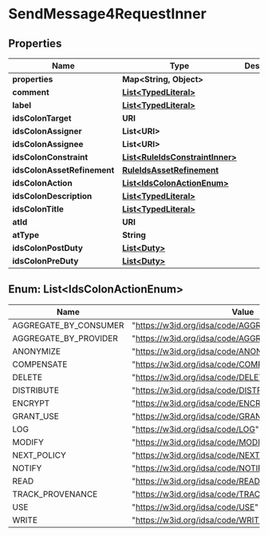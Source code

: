 

# SendMessage4RequestInner


## Properties

| Name | Type | Description | Notes |
|------------ | ------------- | ------------- | -------------|
|**properties** | **Map&lt;String, Object&gt;** |  |  [optional] |
|**comment** | [**List&lt;TypedLiteral&gt;**](TypedLiteral.md) |  |  [optional] |
|**label** | [**List&lt;TypedLiteral&gt;**](TypedLiteral.md) |  |  [optional] |
|**idsColonTarget** | **URI** |  |  [optional] |
|**idsColonAssigner** | **List&lt;URI&gt;** |  |  [optional] |
|**idsColonAssignee** | **List&lt;URI&gt;** |  |  [optional] |
|**idsColonConstraint** | [**List&lt;RuleIdsConstraintInner&gt;**](RuleIdsConstraintInner.md) |  |  [optional] |
|**idsColonAssetRefinement** | [**RuleIdsAssetRefinement**](RuleIdsAssetRefinement.md) |  |  [optional] |
|**idsColonAction** | [**List&lt;IdsColonActionEnum&gt;**](#List&lt;IdsColonActionEnum&gt;) |  |  |
|**idsColonDescription** | [**List&lt;TypedLiteral&gt;**](TypedLiteral.md) |  |  [optional] |
|**idsColonTitle** | [**List&lt;TypedLiteral&gt;**](TypedLiteral.md) |  |  [optional] |
|**atId** | **URI** |  |  |
|**atType** | **String** |  |  |
|**idsColonPostDuty** | [**List&lt;Duty&gt;**](Duty.md) |  |  [optional] |
|**idsColonPreDuty** | [**List&lt;Duty&gt;**](Duty.md) |  |  [optional] |



## Enum: List&lt;IdsColonActionEnum&gt;

| Name | Value |
|---- | -----|
| AGGREGATE_BY_CONSUMER | &quot;https://w3id.org/idsa/code/AGGREGATE_BY_CONSUMER&quot; |
| AGGREGATE_BY_PROVIDER | &quot;https://w3id.org/idsa/code/AGGREGATE_BY_PROVIDER&quot; |
| ANONYMIZE | &quot;https://w3id.org/idsa/code/ANONYMIZE&quot; |
| COMPENSATE | &quot;https://w3id.org/idsa/code/COMPENSATE&quot; |
| DELETE | &quot;https://w3id.org/idsa/code/DELETE&quot; |
| DISTRIBUTE | &quot;https://w3id.org/idsa/code/DISTRIBUTE&quot; |
| ENCRYPT | &quot;https://w3id.org/idsa/code/ENCRYPT&quot; |
| GRANT_USE | &quot;https://w3id.org/idsa/code/GRANT_USE&quot; |
| LOG | &quot;https://w3id.org/idsa/code/LOG&quot; |
| MODIFY | &quot;https://w3id.org/idsa/code/MODIFY&quot; |
| NEXT_POLICY | &quot;https://w3id.org/idsa/code/NEXT_POLICY&quot; |
| NOTIFY | &quot;https://w3id.org/idsa/code/NOTIFY&quot; |
| READ | &quot;https://w3id.org/idsa/code/READ&quot; |
| TRACK_PROVENANCE | &quot;https://w3id.org/idsa/code/TRACK_PROVENANCE&quot; |
| USE | &quot;https://w3id.org/idsa/code/USE&quot; |
| WRITE | &quot;https://w3id.org/idsa/code/WRITE&quot; |



